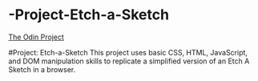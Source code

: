 # -Project-Etch-a-Sketch

[The Odin Project](https://www.theodinproject.com/lessons/foundations-etch-a-sketch)

#Project: Etch-a-Sketch
This project uses basic CSS, HTML, JavaScript, and DOM manipulation skills to replicate a simplified version of an Etch A Sketch in a browser.
